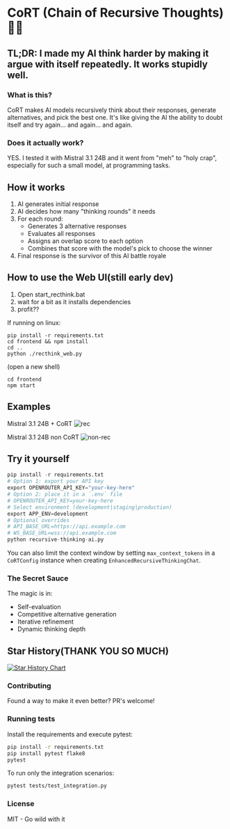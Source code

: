 # CoRT (Chain of Recursive Thoughts) 🧠🔄

## TL;DR: I made my AI think harder by making it argue with itself repeatedly. It works stupidly well.

### What is this?
CoRT makes AI models recursively think about their responses, generate alternatives, and pick the best one. It's like giving the AI the ability to doubt itself and try again... and again... and again.

### Does it actually work?
YES. I tested it with Mistral 3.1 24B and it went from "meh" to "holy crap", especially for such a small model, at programming tasks.


## How it works
1. AI generates initial response
2. AI decides how many "thinking rounds" it needs
3. For each round:
   - Generates 3 alternative responses
   - Evaluates all responses
   - Assigns an overlap score to each option
   - Combines that score with the model's pick to choose the winner
4. Final response is the survivor of this AI battle royale


## How to use the Web UI(still early dev)
1. Open start_recthink.bat
2. wait for a bit as it installs dependencies
3. profit??

If running on linux:
```
pip install -r requirements.txt
cd frontend && npm install
cd ..
python ./recthink_web.py
```

(open a new shell)

```
cd frontend
npm start
```


## Examples


Mistral 3.1 24B + CoRT
![rec](https://github.com/user-attachments/assets/acbcf1f9-4715-4d2c-a31c-38b349602380)

Mistral 3.1 24B non CoRT
![non-rec](https://github.com/user-attachments/assets/9c4f6af9-0a8f-4c62-920c-f272fce225c1)


## Try it yourself
```python
pip install -r requirements.txt
# Option 1: export your API key
export OPENROUTER_API_KEY="your-key-here"
# Option 2: place it in a `.env` file
# OPENROUTER_API_KEY=your-key-here
# Select environment (development|staging|production)
export APP_ENV=development
# Optional overrides
# API_BASE_URL=https://api.example.com
# WS_BASE_URL=wss://api.example.com
python recursive-thinking-ai.py
```
You can also limit the context window by setting `max_context_tokens` in a
`CoRTConfig` instance when creating `EnhancedRecursiveThinkingChat`.

### The Secret Sauce
The magic is in:

 - Self-evaluation
 - Competitive alternative generation
 - Iterative refinement
 - Dynamic thinking depth



## Star History(THANK YOU SO MUCH)

<a href="https://www.star-history.com/#PhialsBasement/Chain-of-Recursive-Thoughts&Timeline">
 <picture>
   <source media="(prefers-color-scheme: dark)" srcset="https://api.star-history.com/svg?repos=PhialsBasement/Chain-of-Recursive-Thoughts&type=Timeline&theme=dark" />
   <source media="(prefers-color-scheme: light)" srcset="https://api.star-history.com/svg?repos=PhialsBasement/Chain-of-Recursive-Thoughts&type=Timeline" />
   <img alt="Star History Chart" src="https://api.star-history.com/svg?repos=PhialsBasement/Chain-of-Recursive-Thoughts&type=Timeline" />
 </picture>
</a>



### Contributing

Found a way to make it even better? PR's welcome!

### Running tests
Install the requirements and execute pytest:
```bash
pip install -r requirements.txt
pip install pytest flake8
pytest
```

To run only the integration scenarios:
```bash
pytest tests/test_integration.py
```


### License
MIT - Go wild with it
